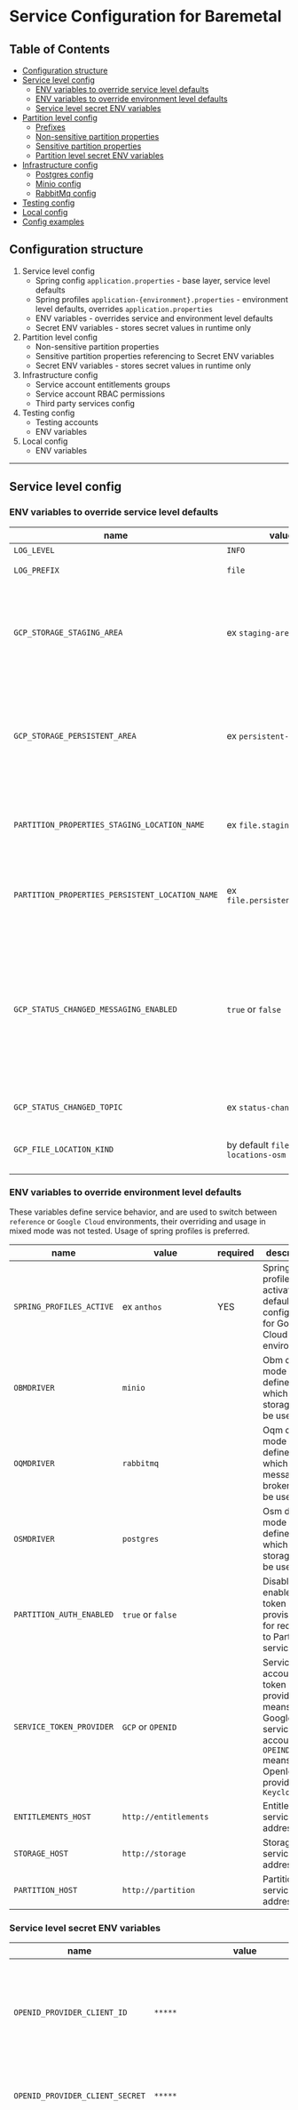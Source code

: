 # Service Configuration for Baremetal

## Table of Contents <a name="TOC"></a>

* [Configuration structure](#configuration-structure)
* [Service level config](#service-level-config)
  * [ENV variables to override service level defaults](#env-variables-to-override-service-level-defaults)
  * [ENV variables to override environment level defaults](#env-variables-to-override-environment-level-defaults)
  * [Service level secret ENV variables](#service-level-secret-env-variables)
* [Partition level config](#partition-level-config)
  * [Prefixes](#prefixes)
  * [Non-sensitive partition properties](#non-sensitive-partition-properties)
  * [Sensitive partition properties](#sensitive-partition-properties)
  * [Partition level secret ENV variables](#partition-level-secret-env-variables)
* [Infrastructure config](#infrastructure-config)
  * [Postgres config](#postgres-config)
  * [Minio config](#minio-config)
  * [RabbitMq config](#rabbitmq-config)
* [Testing config](#testing-config)
* [Local config](#local-config)
* [Config examples](#config-examples)

## Configuration structure
1. Service level config
   - Spring config `application.properties` - base layer, service level defaults
   - Spring profiles `application-{environment}.properties` - environment level defaults, overrides `application.properties`
   - ENV variables - overrides service and environment level defaults
   - Secret ENV variables - stores secret values in runtime only
2. Partition level config
   - Non-sensitive partition properties
   - Sensitive partition properties referencing to Secret ENV variables 
   - Secret ENV variables - stores secret values in runtime only
3. Infrastructure config
   - Service account entitlements groups
   - Service account RBAC permissions
   - Third party services config
4. Testing config
   - Testing accounts
   - ENV variables
5. Local config
   - ENV variables

***

## Service level config

### ENV variables to override service level defaults
| name                                            | value                           | description                                                                                                                  | sensitive? | source                              |
|-------------------------------------------------|---------------------------------|------------------------------------------------------------------------------------------------------------------------------|------------|-------------------------------------|
| `LOG_LEVEL`                                     | `INFO`                          | Logging level                                                                                                                | no         | -                                   |
| `LOG_PREFIX`                                    | `file`                          | Logging prefix                                                                                                               | no         | -                                   |
| `GCP_STORAGE_STAGING_AREA`                      | ex `staging-area`               | staging area bucket(will be concatenated with project id ex `osdu-cicd-epam-staging-area`)                                   | no         | output of infrastructure deployment |
| `GCP_STORAGE_PERSISTENT_AREA`                   | ex `persistent-area`            | persistent area bucket(will be concatenated with project id ex `osdu-cicd-epam-persistent-area`                              | no         | output of infrastructure deployment |
| `PARTITION_PROPERTIES_STAGING_LOCATION_NAME`    | ex `file.staging.location`      | name of partition property for staging location value                                                                        | yes        | -                                   |
| `PARTITION_PROPERTIES_PERSISTENT_LOCATION_NAME` | ex `file.persistent.location`   | name of partition property for persistent location value                                                                     | yes        | -                                   |
| `GCP_STATUS_CHANGED_MESSAGING_ENABLED`          | `true` or `false`               | If set `true`then status messages will be published to specified topic, otherwise stub publisher will write messages to logs | no         | -                                   |
| `GCP_STATUS_CHANGED_TOPIC`                      | ex `status-changed`             | PubSub topic for status publishing                                                                                           | no         | output of infrastructure deployment |
| `GCP_FILE_LOCATION_KIND`                        | by default `file-locations-osm` | Kind for Datastore or Table for postgres                                                                                     | no         | -                                   |

### ENV variables to override environment level defaults
These variables define service behavior, and are used to switch between `reference` or `Google Cloud` environments, 
their overriding and usage in mixed mode was not tested. Usage of spring profiles is preferred.

| name                     | value                 | required | description                                                                                                               | sensitive? | source                              |
|--------------------------|-----------------------|----------|---------------------------------------------------------------------------------------------------------------------------|------------|-------------------------------------|
| `SPRING_PROFILES_ACTIVE` | ex `anthos`           | YES      | Spring profile that activate default configuration for Google Cloud environment                                           | no         | -                                   |
| `OBMDRIVER`              | `minio`               |          | Obm driver mode that defines which object storage will be used                                                            | no         | -                                   |
| `OQMDRIVER`              | `rabbitmq`            |          | Oqm driver mode that defines which message broker will be used                                                            | no         | -                                   |
| `OSMDRIVER`              | `postgres`            |          | Osm driver mode that defines which KV storage will be used                                                                | no         | -                                   |
| `PARTITION_AUTH_ENABLED` | `true` or `false`     |          | Disable or enable auth token provisioning for requests to Partition service                                               | no         | -                                   |
| `SERVICE_TOKEN_PROVIDER` | `GCP` or `OPENID`     |          | Service account token provider, `GCP` means use Google service account `OPEIND` means use OpenId provider like `Keycloak` | no         | -                                   |
| `ENTITLEMENTS_HOST`      | `http://entitlements` |          | Entitlements service host address                                                                                         | no         | output of infrastructure deployment |
| `STORAGE_HOST`           | `http://storage`      |          | Storage service host address                                                                                              | no         | output of infrastructure deployment |        
| `PARTITION_HOST`         | `http://partition`    |          | Partition service host address                                                                                            | no         | output of infrastructure deployment |

### Service level secret ENV variables
| name                            | value                                      | description                                                                                                                                        | sensitive? | source |
|---------------------------------|--------------------------------------------|----------------------------------------------------------------------------------------------------------------------------------------------------|------------|--------|
| `OPENID_PROVIDER_CLIENT_ID`     | `*****`                                    | Client id that represents this service and serves to request tokens, example `workload-identity-legal`                                             | yes        | -      |
| `OPENID_PROVIDER_CLIENT_SECRET` | `*****`                                    | This client secret that serves to request tokens                                                                                                   | yes        | -      |
| `OPENID_PROVIDER_URL`           | `https://keycloack.com/auth/realms/master` | URL of OpenID Connect provider, it will be used as `<OpenID URL> + /.well-known/openid-configuration` to auto configure endpoint for token request | no         | -      |

## Partition level config

### Prefixes
**prefix:** `osm.postgres`

It can be overridden by:

- through the Spring Boot property `osm.postgres.partition-properties-prefix`
- environment variable `OSM_POSTGRES_PARTITION_PROPERTIES_PREFIX`

**prefix:** `obm.minio`
It can be overridden by:

- through the Spring Boot property `osm.postgres.partition-properties-prefix`
- environment variable `OBM_MINIO_PARTITION_PROPERTIES_PREFIX`

**prefix:** `oqm.rabbitmq`
It can be overridden by:

- through the Spring Boot property `oqm.rabbitmq.partition-properties-prefix`
- environment variable `OQM_RABBITMQ_PARTITION_PROPERTIES_PREFIX`

### Non-sensitive partition properties
| name                                  | value                         | description                                | sensitive? | source                                          |
|---------------------------------------|-------------------------------|--------------------------------------------|------------|-------------------------------------------------|
| `<STAGING_LOCATION_PROPERTY_NAME>`    | ex `project.partition.bucket` | staging location address in OBM storage    | no         | `PARTITION_PROPERTIES_STAGING_LOCATION_NAME`    |
| `<PERSISTENT_LOCATION_PROPERTY_NAME>` | ex `project.partition.bucket` | persistent location address in OBM storage | no         | `PARTITION_PROPERTIES_PERSISTENT_LOCATION_NAME` |

### Sensitive partition properties
Note that properties can be set in Partition as `sensitive` in that case in property `value` should be present **not value itself**, but **ENV variable name**.
This variable should be present in environment of service that need that variable.

Example:

```
    "elasticsearch.port": {
      "sensitive": false, <- value not sensitive
      "value": "9243"  <- will be used as is.
    },
      "elasticsearch.password": {
      "sensitive": true, <- value is sensitive
      "value": "ELASTIC_SEARCH_PASSWORD_OSDU" <- service consumer should have env variable ELASTIC_SEARCH_PASSWORD_OSDU with elastic search password
    }
```

| name                               | description                                                                                                                           |
|------------------------------------|---------------------------------------------------------------------------------------------------------------------------------------|
| `osm.postgres.datasource.url`      | Postgres url                                                                                                                          |
| `osm.postgres.datasource.username` | Postgres username                                                                                                                     |
| `osm.postgres.datasource.password` | Postgres password                                                                                                                     |
| `oqm.rabbitmq.amqp.password`       | Amqp username                                                                                                                         |
| `oqm.rabbitmq.amqp.password`       | Amqp password                                                                                                                         |
| `oqm.rabbitmq.admin.username`      | Amqp admin username                                                                                                                   |
| `oqm.rabbitmq.admin.password`      | Amqp admin password                                                                                                                   |
| `obm.minio.endpoint`               | server URL                                                                                                                            |
| `obm.minio.accessKey`              | credentials access key                                                                                                                |
| `obm.minio.secretKey`              | credentials secret key                                                                                                                |
| `obm.minio.ignoreCertCheck`        | optional, default value is 'false'. When set to 'true' disables certificate check for MinIO client                                    |
| `obm.minio.external.endpoint`      | optional, used when service should use internal endpoint(in cluster) but must provide credentials for end users for external endpoint |
| `oqm.rabbitmq.amqp.host`           | messaging hostname or IP                                                                                                              |
| `oqm.rabbitmq.amqp.port`           | - port                                                                                                                                |
| `oqm.rabbitmq.amqp.path`           | - path                                                                                                                                |
| `oqm.rabbitmq.amqp.username`       | - username                                                                                                                            |
| `oqm.rabbitmq.amqp.password`       | - password                                                                                                                            |
| `oqm.rabbitmq.admin.schema`        | admin host schema                                                                                                                     |
| `oqm.rabbitmq.admin.host`          | - host name                                                                                                                           |
| `oqm.rabbitmq.admin.port`          | - port                                                                                                                                |
| `oqm.rabbitmq.admin.path`          | - path                                                                                                                                |
| `oqm.rabbitmq.admin.username`      | - username                                                                                                                            |
| `oqm.rabbitmq.admin.password`      | - password                                                                                                                            |

### Partition level secret ENV variables
| name                                          | value                        | description                         |
|-----------------------------------------------|------------------------------|-------------------------------------|
| `<POSTGRES_URL_ENV_VARIABLE_NAME>`            | ex `POSTGRES_URL`            | Postgres url sensitive value        |
| `<POSTGRES_USERNAME_ENV_VARIABLE_NAME>`       | ex `POSTGRES_USERNAME`       | Postgres username sensitive value   |
| `<POSTGRES_PASSWORD_ENV_VARIABLE_NAME>`       | ex `POSTGRES_PASSWORD`       | Postgres password sensitive value   |
| `<MINIO_ACCESSKEY_ENV_VARIABLE_NAME>`         | ex `MINIO_ACCESS_KEY`        | Minio access key sensitive value    |
| `<MINIO_SECRETKEY_ENV_VARIABLE_NAME>`         | ex `MINIO_SECRET_KEY`        | Minio secret sensitive value        |
| `<RABBITMQ_USERNAME_ENV_VARIABLE_NAME>`       | ex `RABBITMQ_USERNAME`       | Amqp username sensitive value       |
| `<RABBITMQ_PASSWORD_ENV_VARIABLE_NAME>`       | ex `RABBITMQ_PASSWORD`       | Amqp password sensitive value       |
| `<RABBITMQ_ADMIN_USERNAME_ENV_VARIABLE_NAME>` | ex `RABBITMQ_ADMIN_USERNAME` | Amqp admin username sensitive value |
| `<RABBITMQ_ADMIN_PASSWORD_ENV_VARIABLE_NAME>` | ex `RABBITMQ_ADMIN_PASSWORD` | Amqp admin password sensitive value |

## Infrastructure config

### Postgres config
**database structure**
OSM works with data logically organized as "partition"->"namespace"->"kind"->"record"->"columns".
The above sequence describes how it is named in Google Datastore, where "partition" maps to "Google Cloud"
project".

For example, this is how **Datastore** OSM driver contains records for "RecordsChanged" data
register:

| hierarchy level     | value                            |
|---------------------|----------------------------------|
| partition (opendes) | osdu-cicd-epam                   |
| namespace           | opendes                          |
| kind                | StorageRecord                    |
| record              | `<multiple kind records>`        |
| columns             | acl; bucket; kind; legal; etc... |

And this is how **Postgres** OSM driver does. Notice, the above hierarchy is kept, but Postgres uses
alternative entities for it.

| Datastore hierarchy level |     | Postgres alternative used  |
|---------------------------|-----|----------------------------|
| partition (Google Cloud project)   | ==  | Postgres server URL        |
| namespace                 | ==  | Schema                     |
| kind                      | ==  | Table                      |
| record                    | ==  | '<multiple table records>' |
| columns                   | ==  | id, data (jsonb)           |

As we can see in the above table, Postgres uses different approach in storing business data in
records. Not like Datastore, which segments data into multiple physical columns, Postgres organises
them into the single JSONB "data"
column. It allows provisioning new data registers easily not taking care about specifics of certain
registers structure. In the current OSM version (as on December'21) the Postgres OSM driver is not
able to create new tables in runtime.

So this is a responsibility of DevOps / CI/CD to provision all required SQL tables (for all required
data kinds) when on new environment or tenant provisioning when using Postgres. Detailed
instructions (with examples) for creating new tables is in the **OSM module Postgres driver
README.md** `org/opengroup/osdu/core/gcp/osm/translate/postgresql/README.md`

As a quick shortcut, this example snippet can be used by DevOps DBA:

```postgres-psql
--CREATE SCHEMA "osdu";
CREATE TABLE osdu."file_locations_osm"(
    id text COLLATE pg_catalog."default" NOT NULL,
    pk bigint NOT NULL GENERATED ALWAYS AS IDENTITY PRIMARY KEY,
    data jsonb NOT NULL,
    CONSTRAINT file_locations_osm_id UNIQUE (id)
);
CREATE INDEX file_locations_osm_datagin ON osdu."file_locations_osm" USING GIN (data);
```

### Minio config

These buckets must be defined in tenants’ dedicated object store servers. OBM connection properties of these servers (url, etc.) are defined as specific properties in tenants’ PartitionInfo registration objects at the Partition service as described in accordant sections of this document.

<table>
  <tr>
   <td>Bucket Naming template
   </td>
   <td>Permissions required
   </td>
  </tr>
  <tr>
   <td>&lt;PartitionInfo.projectId-PartitionInfo.name>-$GCP_STORAGE_STAGING_AREA:<strong>staging-area</strong>
   </td>
   <td>ListObjects, CRUDObject, SignedURLs
   </td>
  </tr>
  <tr>
   <td>&lt;PartitionInfo.projectId-PartitionInfo.name>-$GCP_STORAGE_PERSISTENT_AREA:<strong>persistent-area</strong>
   </td>
   <td>ListObjects, CRUDObject, SignedURLs
   </td>
  </tr>
</table>

### RabbitMq config

At RabbitMq should be created exchange with name:

**name:** `status-changed`

It can be overridden by:

- through the Spring Boot property `gcp.status-changed.topicName`
- environment variable `STATUS_CHANGED_TOPIC_NAME`

ex.
![Screenshot](./pics/rabbit.PNG)

## Testing config

### Testing accounts Entitlements groups
| INTEGRATION_TESTER |
| ---  |
| users<br/>service.file.editors<br/>service.file.viewers |

### Testing ENV variables
| name                                 | value                                      | description                         | sensitive?                              | source |
|--------------------------------------|--------------------------------------------|-------------------------------------|-----------------------------------------|--------|
| `FILE_SERVICE_HOST`                  | ex `http://localhost:8080`                 | File service url                    | no                                      | -      |
| `ACL_OWNERS`                         | `data.default.owners`                      | Acl owners group prefix             | no                                      | -      |
| `ACL_VIEWERS`                        | `data.default.viewers`                     | Acl viewers group prefix            | no                                      | -      |
| `DOMAIN`                             | ex `osdu-gc.go3-nrg.projects.epam.com`     | -                                   | no                                      | -      |
| `TENANT_NAME`                        | `opendes`                                  | Tenant name                         | no                                      | -      |
| `SHARED_TENANT`                      | `opendes`                                  | Shared tenant id                    | no                                      | -      |
| `PRIVATE_TENANT1`                    | `opendes`                                  | Private tenant id                   | no                                      | -      |
| `PRIVATE_TENANT2`                    | `opendes`                                  | Private tenant id                   | no                                      | -      |
| `LEGAL_TAG`                          | ex `opendes-storage-tag`                   | Valid legal tag name                | -                                       | -      |
| `TEST_OPENID_PROVIDER_CLIENT_ID`     | `********`                                 | Client Id for `$INTEGRATION_TESTER` | yes                                     | --     |
| `TEST_OPENID_PROVIDER_CLIENT_SECRET` | `********`                                 |                                     | Client secret for `$INTEGRATION_TESTER` | --     |
| `TEST_OPENID_PROVIDER_URL`           | ex `https://keycloak.com/auth/realms/osdu` | OpenID provider url                 | yes                                     | --     |

## Local config

### Local ENV variables
| name | value | description | sensitive? | source |
| ---  | ---   | ---         | ---        | ---    |

***

### Config examples

<details><summary>Example of a OSM configuration for a single tenant</summary>

```

curl -L -X PATCH 'http://partition.com/api/partition/v1/partitions/opendes' -H 'data-partition-id: opendes' -H 'Authorization: Bearer ...' -H 'Content-Type: application/json' --data-raw '{
  "properties": {
    "osm.postgres.datasource.url": {
      "sensitive": false,
      "value": "jdbc:postgresql://127.0.0.1:5432/postgres"
    },
    "osm.postgres.datasource.username": {
      "sensitive": false,
      "value": "postgres"
    },
    "osm.postgres.datasource.password": {
      "sensitive": true,
     "value": "<POSTGRES_PASSWORD_ENV_VARIABLE_NAME>" <- (Not actual value, just name of env variable)
    }
  }
}'

```

</details>

<details><summary>Example of a OBM config for a single tenant</summary>

```
curl -L -X PATCH 'https:///api/partition/v1/partitions/opendes' -H 'data-partition-id: opendes' -H 'Authorization: Bearer ...' -H 'Content-Type: application/json' --data-raw '{
  "properties": {
    "obm.minio.endpoint": {
      "sensitive": false,
      "value": "http://localhost:9000"
    },
    "obm.minio.accessKey": {
      "sensitive": false,
      "value": "minioadmin"
    },
    "obm.minio.secretKey": {
      "sensitive": true,
      "value": "NAME_ENV_VARIABLE_WHICH_WILL_BE_IN_SERVICE_ENV"
    }
  }
}'
```

</details>

<details><summary>Example of a OQM config for single tenant</summary>

```
curl -L -X PATCH 'https://dev.osdu.club/api/partition/v1/partitions/opendes' -H 'data-partition-id: opendes' -H 'Authorization: Bearer ...' -H 'Content-Type: application/json' --data-raw '{
  "properties": {
    "oqm.rabbitmq.amqp.host": {
      "sensitive": false,
      "value": "localhost"
    },
    "oqm.rabbitmq.amqp.port": {
      "sensitive": false,
      "value": "5672"
    },
    "oqm.rabbitmq.amqp.path": {
      "sensitive": false,
      "value": ""
    },
    "oqm.rabbitmq.amqp.username": {
      "sensitive": true,
      "value": "NAME_ENV_VARIABLE_WHICH_WILL_BE_IN_SERVICE_ENV"
    },
    "oqm.rabbitmq.amqp.password": {
      "sensitive": true,
      "value": "NAME_ENV_VARIABLE_WHICH_WILL_BE_IN_SERVICE_ENV"
    },

     "oqm.rabbitmq.admin.schema": {
      "sensitive": false,
      "value": "http"
    },
     "oqm.rabbitmq.admin.host": {
      "sensitive": false,
      "value": "localhost"
    },
    "oqm.rabbitmq.admin.port": {
      "sensitive": false,
      "value": "9002"
    },
    "oqm.rabbitmq.admin.path": {
      "sensitive": false,
      "value": "/api"
    },
    "oqm.rabbitmq.admin.username": {
      "sensitive": false,
      "value": "guest"
    },
    "oqm.rabbitmq.admin.password": {
      "sensitive": true,
      "value": "NAME_ENV_VARIABLE_WHICH_WILL_BE_IN_SERVICE_ENV"
    }
  }
}'
```

</details>

***
